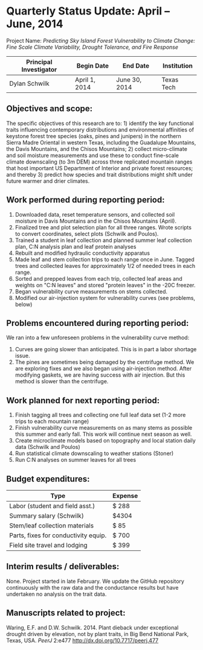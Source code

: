 Quarterly Status Update:	April – June, 2014
==============================================

Project Name:  *Predicting Sky Island Forest Vulnerability to Climate Change: Fine Scale Climate Variability, Drought Tolerance, and Fire Response*

| Principal Investigator  | Begin Date    | End Date       | Institution    |
| ----------------------- | ------------- | -------------- | -------------- |
|  Dylan Schwilk          | April 1, 2014 | June 30, 2014  | Texas Tech     |

## Objectives and scope: ##

The specific objectives of this research are to: 1) identify the key functional traits influencing contemporary distributions and environmental affinities of keystone forest tree species (oaks, pines and junipers) in the northern Sierra Madre Oriental in western Texas, including the Guadalupe Mountains, the Davis Mountains, and the Chisos Mountains; 2) collect micro-climate and soil moisture measurements and use these to conduct fine-scale climate downscaling (to 3m DEM) across three replicated mountain ranges that host important US Department of Interior and private forest resources; and thereby 3) predict how species and trait distributions might shift under future warmer and drier climates.

## Work performed during reporting period: ##
 
1. Downloaded data, reset temperature sensors, and collected soil moisture in Davis Mountains and in the Chisos Mountains (April).
2. Finalized tree and plot selection plan for all three ranges. Wrote scripts to convert coordinates, select plots (Schwilk and Poulos).
3. Trained a student in leaf collection and planned summer leaf collection plan, C:N analysis plan and leaf protein analyses
4. Rebuilt and modified hydraulic conductivity apparatus
5. Made leaf and stem collection trips to each range once in June. Tagged trees and collected leaves for approximately 1/2 of needed trees in each range.
6. Sorted and prepped leaves from each trip, collected leaf areas and weights on "C:N leaves" and stored "protein leaves" in the -20C freezer.
7. Began vulnerability curve measurements on stems collected.
8. Modified our air-injection system for vulnerability curves (see problems, below)

## Problems encountered during reporting period: ##

We ran into a few unforeseen problems in the vulnerability curve method:

1. Curves are going slower than anticipated. This is in part a labor shortage issue. 
2. The pines are sometimes being damaged by the centrifuge method. We are exploring fixes and we also began using air-injection method. After modifying gaskets, we are having success with air injection. But this method is slower than the centrifuge.

## Work planned for next reporting period: ##

1. Finish tagging all trees and collecting one full leaf data set (1-2 more trips to each mountain range)
2. Finish vulnerability curve measurements on as many stems as possible this summer and early fall. This work will continue next season as well.
3. Create microclimate models based on topography and local station daily data (Schwilk and Poulos)
4. Run statistical climate downscaling to weather stations (Stoner)
5. Run C:N analyses on summer leaves for all trees
 
## Budget expenditures: ##

|     Type                             | Expense |
| ------------------------------------ | ------- |
| Labor (student and field asst.)      | $ 288   |
| Summary salary  (Schwilk)            | $4304  |
| Stem/leaf collection materials       | $  85   |
| Parts, fixes for conductivity equip. | $ 700   |
| Field site travel and lodging        | $ 399   |

 
## Interim results / deliverables: ##

None. Project started in late February. We update the GitHub repository continuously with the raw data and the conductance results but have undertaken no analysis on the trait data.
  
## Manuscripts related to project: ##

Waring, E.F. and D.W. Schwilk. 2014. Plant dieback under exceptional drought driven by elevation, not by plant traits, in Big Bend National Park, Texas, USA. *PeerJ* 2:e477 http://dx.doi.org/10.7717/peerj.477

